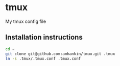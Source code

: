 # tmux
My tmux config file

## Installation instructions
```bash
cd ~
git clone git@github.com:amhankin/tmux.git .tmux
ln -s .tmux/.tmux.conf .tmux.conf
```
